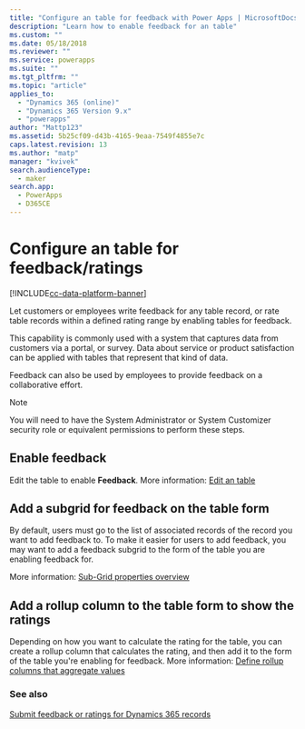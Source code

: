 ```yaml
---
title: "Configure an table for feedback with Power Apps | MicrosoftDocs"
description: "Learn how to enable feedback for an table"
ms.custom: ""
ms.date: 05/18/2018
ms.reviewer: ""
ms.service: powerapps
ms.suite: ""
ms.tgt_pltfrm: ""
ms.topic: "article"
applies_to: 
  - "Dynamics 365 (online)"
  - "Dynamics 365 Version 9.x"
  - "powerapps"
author: "Mattp123"
ms.assetid: 5b25cf09-d43b-4165-9eaa-7549f4855e7c
caps.latest.revision: 13
ms.author: "matp"
manager: "kvivek"
search.audienceType: 
  - maker
search.app: 
  - PowerApps
  - D365CE
---
```

# Configure an table for feedback/ratings

[!INCLUDE[cc-data-platform-banner](../../includes/cc-data-platform-banner.md)]

Let customers or employees write feedback for any table record, or rate table records within a defined rating range by enabling tables for feedback.  

This capability is commonly used with a system that captures data from customers via a portal, or survey. Data about service or product satisfaction can be applied with tables that represent that kind of data.

Feedback can also be used by employees to provide feedback on a collaborative effort.

> [!NOTE]
> You will need to have the System Administrator or System Customizer security role or equivalent permissions to perform these steps.
  
## Enable feedback  
  
Edit the table to enable **Feedback**. More information: [Edit an table](edit-tables.md)
  
## Add a subgrid for feedback on the table form  

By default, users must go to the list of associated records of the record you want to add feedback to. To make it easier for users to add feedback, you may want to add a feedback subgrid to the form of the table you are enabling feedback for.  

<!-- This is the closest I could find to a topic about adding an subgrid to a form. -->
More information:  [Sub-Grid properties overview](../model-driven-apps/sub-grid-properties-legacy.md)

## Add a rollup column  to the table form to show the ratings  

Depending on how you want to calculate the rating for the table, you can create a rollup column that calculates the rating, and then add it to the form of the table you're enabling for feedback. More information: [Define rollup columns that aggregate values](define-rollup-columns.md)
  
### See also  
 [Submit feedback or ratings for Dynamics 365 records](/dynamics365/customer-engagement/basics/submit-feedback-ratings)
